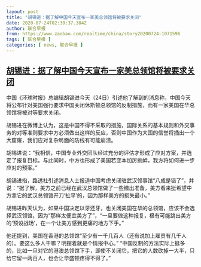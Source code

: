 ```yaml
---
layout: post
title: "胡锡进：据了解中国今天宣布一家美总领馆将被要求关闭"
date: 2020-07-24T02:30:37.384Z
author: 联合早报
from: https://www.zaobao.com/realtime/china/story20200724-1071596
tags: [ 联合早报 ]
categories: [ news, 联合早报 ]
---
```

<!--1595584560000-->
[胡锡进：据了解中国今天宣布一家美总领馆将被要求关闭](https://www.zaobao.com/realtime/china/story20200724-1071596)
------

<div>
<p>中国《环球时报》总编辑胡锡进今天（24日）引述他了解到的消息称，中国今天将公布针对美国强行要求中国关闭休斯顿总领馆的反制措施，而有一家美国在华总领馆将被对等要求关闭。</p><p>胡锡进在微博上认为，这是中国不得不采取的措施，国际关系的基本规则和外交事务的对等准则要求中方必须做出这样的反应，否则中国作为大国的信誉将捅出一个大窟窿，我们应对复杂局面的防线有可能崩溃。</p><p>胡锡进说：“我相信，中国专业外交团队经过充分的评估才形成了应对方案，并选定了报复目标。与此同时，中方也形成了美国若变本加厉挑衅，我方将如何进一步应对的预案。”</p><section id="imu"><div id="dfp-ad-imu1-wrapper" class="dfp-tag-wrapper"><div id="dfp-ad-imu1" class="dfp-tag-wrapper"></div></div></section><p>胡锡进指，路透社引述消息人士报道中国考虑关闭驻武汉领事馆“八成是错了”，并说：“据了解，美方之前已经在武汉总领馆做了一些撤出准备，美方看来挺希望中方拿它的武汉总领馆开刀‘扯平’的，因为那样美方的损失最小。”</p><p>胡锡进昨天认为，如果中国决定以牙还牙，也关闭美国在华的总领馆，应该不会选择武汉领馆，因为“那样太便宜美方了”，“一旦要做这种报复，极有可能跳出美方的‘预设战场’，在一个让美方感到更痛的地方下手。”</p><p>他还提到，美国在香港的总领馆“至少有一千几百人（还有说加上雇员有几千人的）。要这么多人干嘛？明摆着就是个情报中心。” “中国反制的方法实际上挺多的，比如一旦对它的港澳总领馆下手，即使不关闭它，把它的人数砍掉一大半，只给它留一两百人，也会让华盛顿疼得不得了。”</p><div id="innity-in-post"></div><div id="dfp-ad-midarticlespecial-wrapper" class="dfp-tag-wrapper"><div id="dfp-ad-midarticlespecial" class="dfp-tag-wrapper"></div></div>
</div>
